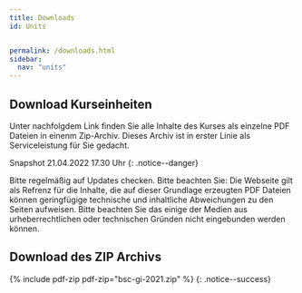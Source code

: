 ```yaml
---
title: Downloads
id: Units


permalink: /downloads.html
sidebar:
  nav: "units"
---
```

## Download Kurseinheiten

Unter nachfolgdem Link finden Sie alle Inhalte des Kurses als einzelne PDF Dateien in einenm Zip-Archiv. Dieses Archiv ist in erster Linie als Serviceleistung für Sie gedacht. 

Snapshot 21.04.2022 17.30 Uhr
{: .notice--danger}

Bitte regelmäßig auf Updates checken. Bitte beachten Sie: Die Webseite gilt als Refrenz für die Inhalte, die auf dieser Grundlage erzeugten PDF Dateien können geringfügige technische und inhaltliche Abweichungen zu den Seiten aufweisen. Bitte beachten Sie das einige der Medien aus urheberrechtlichen oder technischen Gründen nicht eingebunden werden können. 


## Download des ZIP Archivs
{% include pdf-zip pdf-zip="bsc-gi-2021.zip" %}
{: .notice--success}





